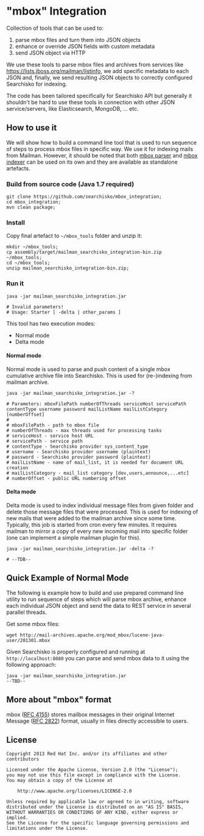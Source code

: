 # "mbox" Integration

Collection of tools that can be used to:

1. parse mbox files and turn them into JSON objects
2. enhance or override JSON fields with custom metadata
3. send JSON object via HTTP

We use these tools to parse mbox files and archives from services like <https://lists.jboss.org/mailman/listinfo>, we add specific metadata to each JSON and, finally, we send resulting JSON objects to correctly configured Searchisko for indexing.

The code has been tailored specifically for Searchisko API but generally it shouldn't be hard to use these tools in connection with other JSON service/servers, like Elasticsearch, MongoDB, … etc.

## How to use it

We will show how to build a command line tool that is used to run sequence of steps to process mbox files in specific way. We use it for indexing mails from Mailman. However, it should be noted that both [mbox parser](mbox_parser) and [mbox indexer](mbox_indexer) can be used on its own and they are available as standalone artefacts.

### Build from source code (Java 1.7 required)

    git clone https://github.com/searchisko/mbox_integration;
    cd mbox_integration;
    mvn clean package;

### Install

Copy final artefact to `~/mbox_tools` folder and unzip it:

    mkdir ~/mbox_tools;
    cp assembly/target/mailman_searchisko_integration-bin.zip ~/mbox_tools;
    cd ~/mbox_tools;
    unzip mailman_searchisko_integration-bin.zip;
    
### Run it

    java -jar mailman_searchisko_integration.jar
    
    # Invalid parameters!
	# Usage: Starter [ -delta | other_params ]

This tool has two execution modes:

 - Normal mode
 - Delta mode

#### Normal mode

Normal mode is used to parse and push content of a single mbox cumulative archive file into Searchisko. This is used for (re-)indexing from mailman archive.

    java -jar mailman_searchisko_integration.jar -?
    
    # Parameters: mboxFilePath numberOfThreads serviceHost servicePath contentType username password mailListName mailListCategory [numberOffset]
    #
    # mboxFilePath - path to mbox file
    # numberOfThreads - max threads used for processing tasks
    # serviceHost - service host URL
    # servicePath - service path
    # contentType - Searchisko provider sys_content_type
    # username - Searchisko provider username (plaintext)
    # password - Searchisko provider password (plaintext)
    # mailListName - name of mail_list, it is needed for document URL creation
    # mailListCategory - mail_list category [dev,users,announce,...etc]
    # numberOffset - public URL numbering offset 
    
#### Delta mode

Delta mode is used to index individual message files from given folder and delete those message files that were processed. This is used for indexing of new mails that were added to the mailman archive since some time. Typically, this job is started from cron every few minutes. It requires mailman to mirror a copy of every new incoming mail into specific folder (one can implement a simple mailman plugin for this).

    java -jar mailman_searchisko_integration.jar -delta -?
    
    # --TDB-- 
    
## Quick Example of Normal Mode 

The following is example how to build and use prepared command line utility to run sequence of steps which will parse mbox archive, enhance each individual JSON object and send the data to REST service in several parallel threads.  
    
Get some mbox files:

    wget http://mail-archives.apache.org/mod_mbox/lucene-java-user/201301.mbox
    
Given Searchisko is properly configured and running at `http://localhost:8080` you can parse and send mbox data to it using the following approach:

    java -jar mailman_searchisko_integration.jar
    --TBD--

## More about "mbox" format

mbox ([RFC 4155](http://tools.ietf.org/html/rfc4155)) stores mailbox messages in their original
Internet Message ([RFC 2822](http://tools.ietf.org/html/rfc2822)) format, usually in files directly accessible to users.

## License

    Copyright 2013 Red Hat Inc. and/or its affiliates and other contributors

    Licensed under the Apache License, Version 2.0 (the "License");
    you may not use this file except in compliance with the License.
    You may obtain a copy of the License at

        http://www.apache.org/licenses/LICENSE-2.0

    Unless required by applicable law or agreed to in writing, software
    distributed under the License is distributed on an "AS IS" BASIS,
    WITHOUT WARRANTIES OR CONDITIONS OF ANY KIND, either express or implied.
    See the License for the specific language governing permissions and
    limitations under the License.


